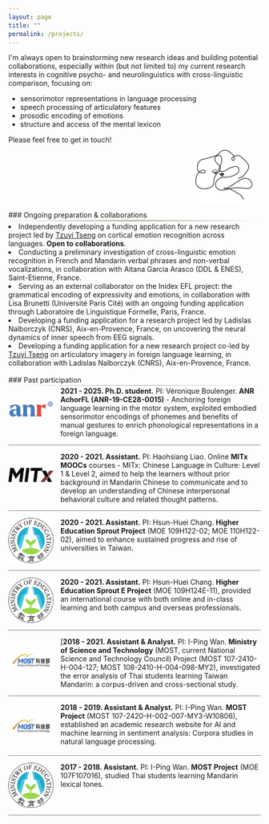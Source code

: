 ```yaml
---
layout: page
title: ""
permalink: /projects/
---
```


<style>
.news-with-pics {
  display: flex;
  align-items: flex-start;
  gap: 1em;
  margin-bottom: 1em;
}

.news-with-pics img {
  width: 90px;
  height: 90px;
  object-fit: contain;
  border-radius: 4px;
  flex-shrink: 0;
}

.news-with-pics div {
  flex: 1;
}

.gradient-divider {
  border: none;
  height: 1.5px;
  background: linear-gradient(to right, transparent, #A19F8A, transparent);
  margin: 2px 0;
}

h3 {
  margin-bottom: 2px;
  color: #A19F8A;
  font-family: 'Georgia', serif;
}
  
.brian-image-container {
  text-align: right;
  margin: 0em 1em 10px 0em;  /*top left right bottom*/
}

.brian-image-container img {
  width: 120px;
  height: 120px;
  object-fit: contain;
  /*border-radius: 50%;  makes it circular */
  display: inline-block;
}
</style>

I'm always open to brainstorming new research ideas and building potential collaborations, especially within (but not limited to) my current research interests in cognitive psycho- and neurolinguistics with cross-linguistic comparison, focusing on: 
<ul class="custom-bullet-list">
  <li>sensorimotor representations in language processing</li>
  <li>speech processing of articulatory features</li>
  <li>prosodic encoding of emotions</li>
  <li>structure and access of the mental lexicon</li>
</ul>
Please feel free to get in touch!
<div class="brian-image-container">
  <img src="/assets/img/brain-icon.png" alt="brain-icon">
</div>
### Ongoing preparation & collaborations
<hr class="gradient-divider" />

<li>Independently developing a funding application for a new research project led by <u>Tzuyi Tseng</u> on cortical emotion recognition across languages. <B>Open to collaborations</B>.</li>
<li>Conducting a preliminary investigation of cross-linguistic emotion recognition in French and Mandarin verbal phrases and non-verbal vocalizations, in collaboration with <a href="http://www.ddl.cnrs.fr/Annuaires/Index.asp?Langue=FR&Page=Aitana%20GARCIA%20ARASCO" style="text-decoration:none;">Aitana Garcia Arasco</a> (DDL & ENES), Saint-Etienne, France.</li>
<li>Serving as an external collaborator on the Inidex EFL project: the grammatical encoding of expressivity and emotions, in collaboration with <a href="http://www.llf.cnrs.fr/fr/Gens/Brunetti" style="text-decoration:none;">Lisa Brunetti</a> (Université Paris Cité) with an ongoing funding application through <a href="http://www.llf.cnrs.fr" style="text-decoration:none;">Laboratoire de Linguistique Formelle</a>, Paris, France.</li>
<li>Developing a funding application for a research project led by <a href="https://lnalborczyk.github.io/" style="text-decoration:none;">Ladislas Nalborczyk</a> (CNRS), Aix-en-Provence, France, on uncovering the neural dynamics of inner speech from EEG signals.</li>
<li>Developing a funding application for a new research project co-led by <u>Tzuyi Tseng</u> on articulatory imagery in foreign language learning, in collaboration with <a href="https://lnalborczyk.github.io/" style="text-decoration:none;">Ladislas Nalborczyk</a> (CNRS), Aix-en-Provence, France.</li>
<br>
### Past participation
<hr class="gradient-divider" />

<div class="news-with-pics">
  <img src="/assets/img/anr-icon.png" alt="anr-icon">
  <div><b>2021 - 2025. Ph.D. student.</b> PI: <a href="http://www.ddl.cnrs.fr/boulenger" style="text-decoration:none;">Véronique Boulenger</a>. <b>ANR AchorFL (<a href="https://anr.fr/Project-ANR-19-CE28-0015" style="text-decoration:none;">ANR-19-CE28-0015</a>)</b> - Anchoring foreign language learning in the motor system, exploited embodied sensorimotor encodings of phonemes and benefits of manual gestures to enrich phonological representations in a foreign language.
  </div>
</div>
<hr style="height:1px;border-width:0;color:gray;background-color:gray">
<div class="news-with-pics">
  <img src="/assets/img/mitx-icon.png" alt="mitx-icon">
  <div><b>2020 - 2021. Assistant.</b> PI: <a href="https://languages.mit.edu/people/haohsiang-liao/" style="text-decoration:none;">Haohsiang Liao</a>. Online <b>MITx MOOCs</b> courses - MITx: Chinese Language in Culture: <a href="https://www.edx.org/learn/language/massachusetts-institute-of-technology-chinese-language-in-culture-level-1" style="text-decoration:none;">Level 1</a> & <a href="https://www.edx.org/learn/language/massachusetts-institute-of-technology-chinese-language-in-culture-level-2" style="text-decoration:none;">Level 2</a>, aimed to help the learners without prior background in Mandarin Chinese to communicate and to develop an understanding of Chinese interpersonal behavioral culture and related thought patterns.
  </div>
</div>
<hr style="height:1px;border-width:0;color:gray;background-color:gray">
<div class="scroll-window">
  <div class="news-with-pics">
    <img src="/assets/img/moe-icon.png" alt="moe-icon">
    <div><b>2020 - 2021. Assistant.</b> PI: <a href="https://tcsl.nccu.edu.tw/PageStaffing/Detail?fid=4056&id=5218" style="text-decoration:none;">Hsun-Huei Chang</a>. <a href="https://sprout.moe.edu.tw/zh-tw/main.aspx?rn=-8898" style="text-decoration:none;"><b>Higher Education Sprout Project</b></a> (MOE 109H122-02; MOE 110H122-02), aimed to enhance sustained progress and rise of universities in Taiwan.
    </div>
  </div>
</div>
<hr style="height:1px;border-width:0;color:gray;background-color:gray">
<div class="scroll-window">
  <div class="news-with-pics">
    <img src="/assets/img/moe-icon.png" alt="moe-icon">
    <div><b>2020 - 2021. Assistant.</b> PI: <a href="https://tcsl.nccu.edu.tw/PageStaffing/Detail?fid=4056&id=5218" style="text-decoration:none;">Hsun-Huei Chang</a>. <a href="https://sprout.moe.edu.tw/zh-tw/main.aspx?rn=-8898" style="text-decoration:none;"><b>Higher Education Sprout E Project</b></a> (MOE 109H124E-11), provided an international course with both online and in-class learning and both campus and overseas professionals.
    </div>
  </div>
</div>
<hr style="height:1px;border-width:0;color:gray;background-color:gray">
<div class="news-with-pics">
  <img src="/assets/img/most-icon.png" alt="most-icon">
  <div>[<b>2018 - 2021. Assistant & Analyst.</b> PI: <a href="https://ling.nccu.edu.tw/PageStaffing/Detail?fid=5959&id=1894" style="text-decoration:none;">I-Ping Wan</a>. <a href="https://www.nstc.gov.tw/?l=en" style="text-decoration:none;"><b>Ministry of Science and Technology</b></a> (MOST, current National Science and Technology Council) Project (MOST 107-2410-H-004-127; MOST 108-2410-H-004-098-MY2), investigated the error analysis of Thai students learning Taiwan Mandarin: a corpus-driven and cross-sectional study.
  </div>
</div>
<hr style="height:1px;border-width:0;color:gray;background-color:gray">
<div class="news-with-pics">
  <img src="/assets/img/most-icon.png" alt="most-icon">
  <div><b>2018 - 2019. Assistant & Analyst.</b> PI: <a href="https://ling.nccu.edu.tw/PageStaffing/Detail?fid=5959&id=1894" style="text-decoration:none;">I-Ping Wan</a>. <a href="https://www.nstc.gov.tw/?l=en" style="text-decoration:none;"><b>MOST Project</b></a> (MOST 107-2420-H-002-007-MY3-W10806), established an academic research website for AI and machine learning in sentiment analysis: Corpora studies in natural language processing.
  </div>
</div>
<hr style="height:1px;border-width:0;color:gray;background-color:gray">
<div class="news-with-pics">
  <img src="/assets/img/moe-icon.png" alt="moe-icon">
  <div><b>2017 - 2018. Assistant.</b> PI: <a href="https://ling.nccu.edu.tw/PageStaffing/Detail?fid=5959&id=1894" style="text-decoration:none;">I-Ping Wan</a>. <a href="https://www.nstc.gov.tw/?l=en" style="text-decoration:none;"><b>MOST Project</b></a> (MOE 107F107016), studied Thai students learning Mandarin lexical tones.
  </div>
</div>
<hr style="height:1px;border-width:0;color:gray;background-color:gray">
<br>
